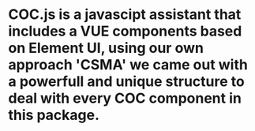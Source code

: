 # COC.js is a javascipt assistant that includes a VUE components based on Element UI, using our own approach 'CSMA' we came out with a powerfull and unique structure to deal with every COC component in this package.
